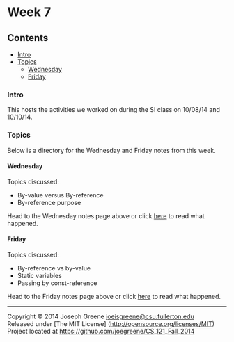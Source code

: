 # Week 7

## Contents
- [Intro](#intro)
- [Topics](#topics)
  - [Wednesday](#wednesday)
  - [Friday](#friday)
  
### Intro
This hosts the activities we worked on during the SI class on 10/08/14 and 10/10/14.

### Topics
Below is a directory for the Wednesday and Friday notes from this week.

#### Wednesday
Topics discussed:
- By-value versus By-reference
- By-reference purpose

Head to the Wednesday notes page above or click [here](WED_NOTES.md) to read 
what happened.

#### Friday
Topics discussed:
- By-reference vs by-value
- Static variables
- Passing by const-reference

Head to the Friday notes page above or click [here](FRI_NOTES.md) to read 
what happened.

-------------------------------------------------------------------------------

Copyright &copy; 2014 Joseph Greene <joeisgreene@csu.fullerton.edu>  
Released under [The MIT License] (http://opensource.org/licenses/MIT)  
Project located at <https://github.com/joegreene/CS_121_Fall_2014>